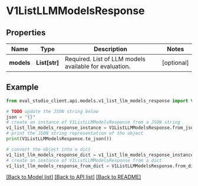 # V1ListLLMModelsResponse


## Properties

Name | Type | Description | Notes
------------ | ------------- | ------------- | -------------
**models** | **List[str]** | Required. List of LLM models available for evaluation. | [optional] 

## Example

```python
from eval_studio_client.api.models.v1_list_llm_models_response import V1ListLLMModelsResponse

# TODO update the JSON string below
json = "{}"
# create an instance of V1ListLLMModelsResponse from a JSON string
v1_list_llm_models_response_instance = V1ListLLMModelsResponse.from_json(json)
# print the JSON string representation of the object
print(V1ListLLMModelsResponse.to_json())

# convert the object into a dict
v1_list_llm_models_response_dict = v1_list_llm_models_response_instance.to_dict()
# create an instance of V1ListLLMModelsResponse from a dict
v1_list_llm_models_response_from_dict = V1ListLLMModelsResponse.from_dict(v1_list_llm_models_response_dict)
```
[[Back to Model list]](../README.md#documentation-for-models) [[Back to API list]](../README.md#documentation-for-api-endpoints) [[Back to README]](../README.md)


